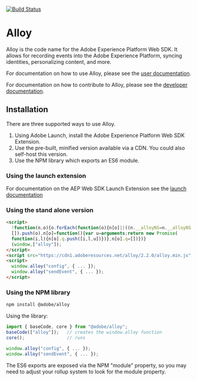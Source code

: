 [![Build Status](https://travis-ci.org/adobe/alloy.svg?branch=master)](https://travis-ci.org/adobe/alloy)

# Alloy

Alloy is the code name for the Adobe Experience Platform Web SDK. It allows for recording events into the Adobe Experience Platform, syncing identities, personalizing content, and more.

For documentation on how to use Alloy, please see the [user documentation](https://adobe.ly/36dGGp6).

For documentation on how to contribute to Alloy, please see the [developer documentation](https://github.com/adobe/alloy/wiki).

## Installation

There are three supported ways to use Alloy.
  1. Using Adobe Launch, install the Adobe Experience Platform Web SDK Extension.
  2. Use the pre-built, minified version available via a CDN. You could also self-host this version.
  3. Use the NPM library which exports an ES6 module.

### Using the launch extension

For documentation on the AEP Web SDK Launch Extension see the [launch documentation](https://docs.adobe.com/content/help/en/launch/using/extensions-ref/adobe-extension/aep-extension/overview.html)

### Using the stand alone version

```html
<script>
  !function(n,o){o.forEach(function(o){n[o]||((n.__alloyNS=n.__alloyNS||
  []).push(o),n[o]=function(){var u=arguments;return new Promise(
  function(i,l){n[o].q.push([i,l,u])})},n[o].q=[])})}
  (window,["alloy"]);
</script>
<script src="https://cdn1.adoberesources.net/alloy/2.2.0/alloy.min.js" async></script>
<script>
  window.alloy("config", { ... });
  window.alloy("sendEvent", { ... });
</script>
```

### Using the NPM library

```bash
npm install @adobe/alloy
```

Using the library:

```javascript
import { baseCode, core } from "@adobe/alloy";
baseCode(["alloy"]);   // creates the window.alloy function
core();                // runs

window.alloy("config", { ... });
window.alloy("sendEvent", { ... });
```

The ES6 exports are exposed via the NPM "module" property, so you may need to adjust your rollup system to look for the module property.


